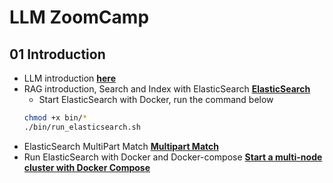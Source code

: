 # LLM ZoomCamp

## 01 Introduction
- LLM introduction [**here**](01-intro/README.md)
- RAG introduction, Search and Index with ElasticSearch [**ElasticSearch**](01-intro/rag-intro.ipynb)
    - Start ElasticSearch with Docker, run the command below
    ```sh
    chmod +x bin/*
    ./bin/run_elasticsearch.sh
    ```
- ElasticSearch MultiPart Match [**Multipart Match**](01-intro/elastic-search.md)
- Run ElasticSearch with Docker and Docker-compose [**Start a multi-node cluster with Docker Compose**](https://www.elastic.co/guide/en/elasticsearch/reference/current/docker.html#docker-compose-file)